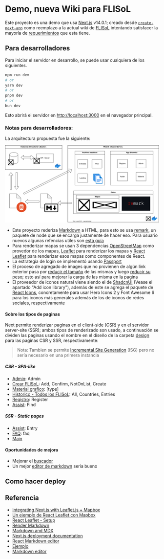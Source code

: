 # Demo, nueva Wiki para FLISoL

Este proyecto es una demo que usa [Next.js](https://nextjs.org/) v14.0.1; creado desde [`create-next-app`](https://github.com/vercel/next.js/tree/canary/packages/create-next-app) como reemplazo a la actual wiki de [FLISoL](https://flisol.info/) intentando satisfacer la mayoría de [requerimientos](https://flisol.info/CT/RelevoGeneracional2023) que esta tiene.

## Para desarrolladores

Para iniciar el servidor en desarrollo, se puede usar cualquiera de los siguientes.

```bash
npm run dev
# or
yarn dev
# or
pnpm dev
# or
bun dev
```

Esto abrirá el servidor en [http://localhost:3000](http://localhost:3000) en el navegador principal.

### Notas para desarrolladores:

La arquitectura propuesta fue la siguiente:

![Architecture](./.doc/uml/arch.svg)

- Este proyecto rederiza [Markdown](https://daringfireball.net/projects/markdown/syntax) a HTML, para esto se usa [remark](https://github.com/remarkjs/remark?tab=readme-ov-file#example-turning-markdown-into-html), un paquete de node que se encarga justamente de hacer eso. Para usuario nuevos algunas refencias utiles son [esta guía](https://commonmark.org/help/)
- Para renderizar mapas se usan 3 dependencias [OpenStreetMap](https://www.openstreetmap.org/) como provedor de los mapas, [Leaflet](https://leafletjs.com/) para renderizar los mapas y [React Leaflet](https://react-leaflet.js.org/) para renderizar esos mapas como componentes de React.
- La estrategia de login se implementó usando [Passport](https://www.passportjs.org/)
- El proceso de agregado de images que no provienen de algún link exterior pasa por [reducir el tamaño](https://www.iloveimg.com/resize-image#resize-options,percentage) de las mismas y luego [reducir su peso](https://tinypng.com/); esto así para mejorar la carga de las misma en la pagina
- El proveedor de iconos natural viene siendo el de [ShadcnUI](https://ui.shadcn.com/docs/installation/manual) (Vease el apartado "Add icon library"), además de este se agrega el paquete de [React Icons](https://react-icons.github.io/react-icons/), concretamente para usar Hero Icons 2 y Font Awesome 6 para los iconos más generales además de los de iconos de redes sociales, respectivamente

#### Sobre los tipos de paginas

Next permite renderizar paginas en el client-side (CSR) y en el servidor server-site (SSR); ambos tipos de renderizado son usado, a continuación se dividen las paginas usando el nombre en el diseño de la carpeta [design](./.design/README.md) para las paginas CSR y SSR, respectivamente:

> Nota: Tambien se permite [Incremental Site Generation](https://nextjs.org/docs/pages/building-your-application/data-fetching/incremental-static-regeneration) (ISG) pero no sería necesario en una primera instancia

##### CSR - SPA-like

- [Admin](./app/pages/admin/): Admin
- [Crear FLISoL](./app/pages/create/): Add, Confirm, NotOnList, Create
- [Material grafico](./app/pages/content/): [type]
- [Historico - Todos los FLISoL](./app/pages/history/): All, Countries, Entries
- [Registro](./app/pages/register/): Register
- [Assist](./app/pages/assist/): Find

##### SSR - Static pages

- [Assist](./app/pages/assist/): Entry
- [FAQ](./app/pages/faq): faq
- [Main](./app/pages/index.tsx)

#### Oportunidades de mejora

- Mejorar el [buscador](https://medium.com/@matswainson/building-a-search-component-for-your-next-js-markdown-blog-9e75e0e7d210)
- Un mejor [editor de markdown](https://www.frontendmentor.io/challenges/inbrowser-markdown-editor-r16TrrQX9) sería bueno

## Como hacer deploy

## Referencia

- [Integrating Next.js with Leaflet.js + Mapbox](https://dev.to/tsaxena4k/integrating-next-js-with-leaflet-js-mapbox-1351)
- [Un ejemplo de React Leaflet con Mapbox](https://codesandbox.io/p/devbox/leafletjs-with-nextjs-m7qnb?file=%2Fpackage.json)
- [React Leaflet - Setup](https://react-leaflet.js.org/docs/start-setup/)
- [Render Markdown](https://nextjs.org/learn-pages-router/basics/dynamic-routes/render-markdown)
- [Markdown and MDX](https://nextjs.org/docs/app/building-your-application/configuring/mdx)
- [Next.js deployment documentation](https://nextjs.org/docs/deployment)
- [React Markdown editor](https://uiwjs.github.io/react-md-editor)
- [Ejemplo](https://github.com/uiwjs/react-md-editor)
- [Markdown editor](https://dev.to/acidop/i-built-an-markdown-editor-using-nextjs-and-tailwindcss-46bg)